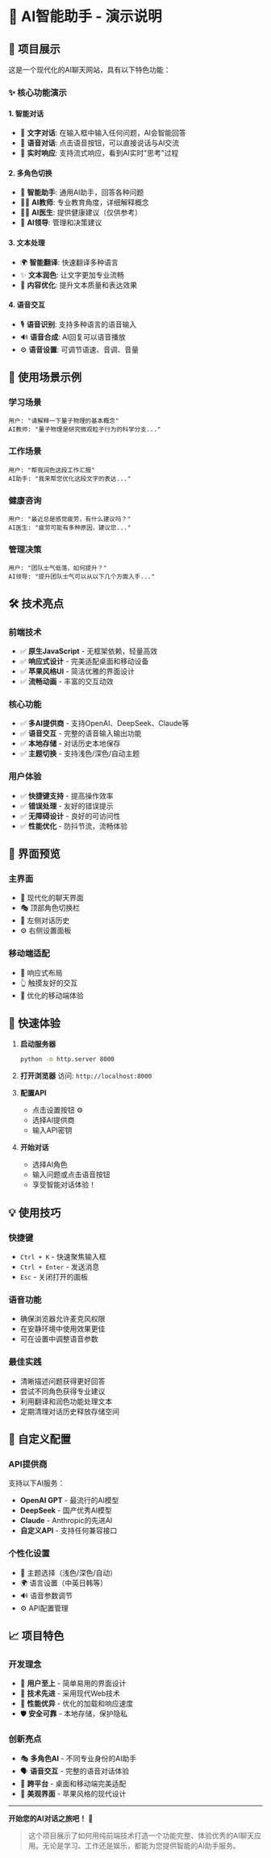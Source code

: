 # 🚀 AI智能助手 - 演示说明

## 📱 项目展示

这是一个现代化的AI聊天网站，具有以下特色功能：

### ✨ 核心功能演示

#### 1. 智能对话
- 📝 **文字对话**: 在输入框中输入任何问题，AI会智能回答
- 🎤 **语音对话**: 点击语音按钮，可以直接说话与AI交流
- 💬 **实时响应**: 支持流式响应，看到AI实时"思考"过程

#### 2. 多角色切换
- 🤖 **智能助手**: 通用AI助手，回答各种问题
- 👨‍🏫 **AI教师**: 专业教育角度，详细解释概念
- 👨‍⚕️ **AI医生**: 提供健康建议（仅供参考）
- 👔 **AI领导**: 管理和决策建议

#### 3. 文本处理
- 🌍 **智能翻译**: 快速翻译多种语言
- ✨ **文本润色**: 让文字更加专业流畅
- 📝 **内容优化**: 提升文本质量和表达效果

#### 4. 语音交互
- 🎙️ **语音识别**: 支持多种语言的语音输入
- 🔊 **语音合成**: AI回复可以语音播放
- ⚙️ **语音设置**: 可调节语速、音调、音量

## 🎯 使用场景示例

### 学习场景
```
用户: "请解释一下量子物理的基本概念"
AI教师: "量子物理是研究微观粒子行为的科学分支..."
```

### 工作场景
```
用户: "帮我润色这段工作汇报"
AI助手: "我来帮您优化这段文字的表达..."
```

### 健康咨询
```
用户: "最近总是感觉疲劳，有什么建议吗？"
AI医生: "疲劳可能有多种原因，建议您..."
```

### 管理决策
```
用户: "团队士气低落，如何提升？"
AI领导: "提升团队士气可以从以下几个方面入手..."
```

## 🛠️ 技术亮点

### 前端技术
- ✅ **原生JavaScript** - 无框架依赖，轻量高效
- ✅ **响应式设计** - 完美适配桌面和移动设备
- ✅ **苹果风格UI** - 简洁优雅的界面设计
- ✅ **流畅动画** - 丰富的交互动效

### 核心功能
- ✅ **多AI提供商** - 支持OpenAI、DeepSeek、Claude等
- ✅ **语音交互** - 完整的语音输入输出功能
- ✅ **本地存储** - 对话历史本地保存
- ✅ **主题切换** - 支持浅色/深色/自动主题

### 用户体验
- ✅ **快捷键支持** - 提高操作效率
- ✅ **错误处理** - 友好的错误提示
- ✅ **无障碍设计** - 良好的可访问性
- ✅ **性能优化** - 防抖节流，流畅体验

## 🎨 界面预览

### 主界面
- 🎨 现代化的聊天界面
- 🎭 顶部角色切换栏
- 📜 左侧对话历史
- ⚙️ 右侧设置面板

### 移动端适配
- 📱 响应式布局
- 👆 触摸友好的交互
- 🎯 优化的移动端体验

## 🚀 快速体验

1. **启动服务器**
   ```bash
   python -m http.server 8000
   ```

2. **打开浏览器**
   访问: `http://localhost:8000`

3. **配置API**
   - 点击设置按钮 ⚙️
   - 选择AI提供商
   - 输入API密钥

4. **开始对话**
   - 选择AI角色
   - 输入问题或点击语音按钮
   - 享受智能对话体验！

## 💡 使用技巧

### 快捷键
- `Ctrl + K` - 快速聚焦输入框
- `Ctrl + Enter` - 发送消息
- `Esc` - 关闭打开的面板

### 语音功能
- 确保浏览器允许麦克风权限
- 在安静环境中使用效果更佳
- 可在设置中调整语音参数

### 最佳实践
- 清晰描述问题获得更好回答
- 尝试不同角色获得专业建议
- 利用翻译和润色功能处理文本
- 定期清理对话历史释放存储空间

## 🔧 自定义配置

### API提供商
支持以下AI服务：
- **OpenAI GPT** - 最流行的AI模型
- **DeepSeek** - 国产优秀AI模型  
- **Claude** - Anthropic的先进AI
- **自定义API** - 支持任何兼容接口

### 个性化设置
- 🎨 主题选择（浅色/深色/自动）
- 🌍 语言设置（中英日韩等）
- 🔊 语音参数调节
- ⚙️ API配置管理

## 📈 项目特色

### 开发理念
- 🎯 **用户至上** - 简单易用的界面设计
- 🔧 **技术先进** - 采用现代Web技术
- 🚀 **性能优异** - 优化的加载和响应速度
- 🛡️ **安全可靠** - 本地存储，保护隐私

### 创新亮点
- 🎭 **多角色AI** - 不同专业身份的AI助手
- 🗣️ **语音交互** - 完整的语音对话体验
- 📱 **跨平台** - 桌面和移动端完美适配
- 🎨 **美观界面** - 苹果风格的现代设计

---

**开始您的AI对话之旅吧！** 🌟

> 这个项目展示了如何用纯前端技术打造一个功能完整、体验优秀的AI聊天应用。无论是学习、工作还是娱乐，都能为您提供智能的AI助手服务。

